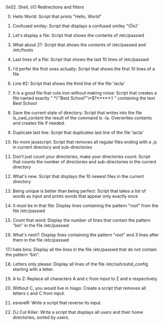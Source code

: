 0x02. Shell, I/O Redirections and filters

0. Hello World:
Script that prints "Hello, World"

1. Confused smiley:
Script that displays a confused smiley "(Ôo)'

2. Let's display a file:
Script that shows the contents of /etc/passwd

3. What about 2?:
Script that shows the contents of /etc/passwd and /etc/hosts

4. Last lines of a file:
Script that shows the last 10 lines of /etc/passwd

5. I'd perfer the first ones actually:
Script that shows the first 10 lines of a file

6. Line #2:
Script that shows the third line of the file 'iacta'

7. It is a good file that cuts iron without making noise:
Script that creates a file named exactly " \*\\'"Best School"\'\\*$\?\*\*\*\*\*:) " containing the text Best School

8. Save the current state of directory:
Script that writes into the file ls_cwd_content the result of the command ls -la. Overwrites contents and creates file if needed.

9. Duplicate last line:
Script that duplicates last line of the file 'iacta'

10. No more javascript:
Script that removes all regular files ending with a .js in current directory and sub-directories

11. Don't just count your directories, make your directories count:
Script that counts the number of directories and sub-directories in the current directory

12. What's new:
Script that displays the 10 newest files in the current directory

13. Being unique is better than being perfect:
Script that takes a list of words as input and prints words that appear only exactly once

14. It must be in that file:
Display lines containing the pattern "root" from the file /etc/passwd

15. Count that word:
Display the number of lines that contain the pattern "bin" in the file /etc/passwd

16. What's next?:
Display lines containing the pattern "root" and 3 lines after them in the file /etc/passwd

17.I hate bins:
Display all the lines in the file /etc/passwd that do not contain the pattern “bin”.

18. Letters only please:
Display all lines of the file /etc/ssh/sshd_config starting with a letter.

19. A to Z:
Replace all characters A and c from input to Z and e respectively.


20. Without C, you would live in hiago:
Create a script that removes all letters c and C from input.

21. esreveR:
Write a script that reverse its input.

22. DJ Cut Killer:
Write a script that displays all users and their home directories, sorted by users.
